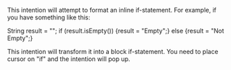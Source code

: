 This intention will attempt to format an inline if-statement. For example, if you have something like this:

String result = "";
if (result.isEmpty()) {result = "Empty";} else {result = "Not Empty";}

This intention will transform it into a block if-statement. You need to place cursor on "if" and the intention will pop up.
